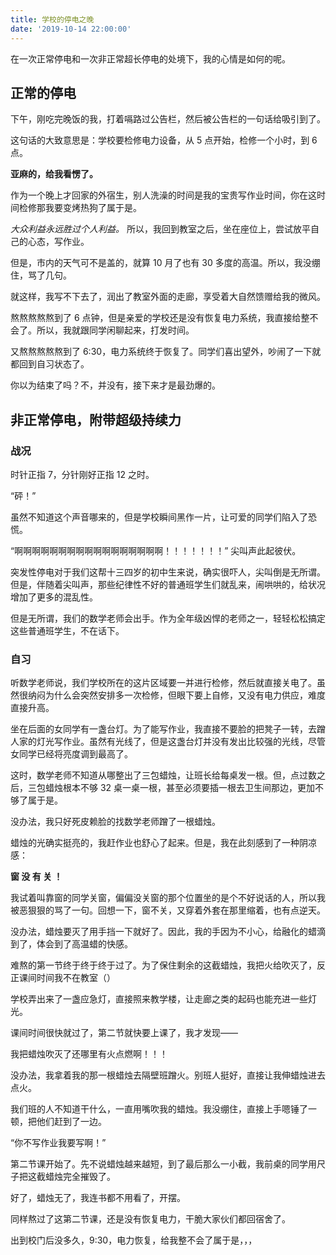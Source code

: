 ```yaml
---
title: 学校的停电之晚
date: '2019-10-14 22:00:00'
---
```


在一次正常停电和一次非正常超长停电的处境下，我的心情是如何的呢。

<!--more-->

## 正常的停电

下午，刚吃完晚饭的我，打着嗝路过公告栏，然后被公告栏的一句话给吸引到了。

这句话的大致意思是：学校要检修电力设备，从 5 点开始，检修一个小时，到 6 点。

**亚麻的，给我看愣了。**

作为一个晚上才回家的外宿生，别人洗澡的时间是我的宝贵写作业时间，你在这时间检修那我要变烤热狗了属于是。

*大众利益永远胜过个人利益。* 所以，我回到教室之后，坐在座位上，尝试放平自己的心态，写作业。

但是，市内的天气可不是盖的，就算 10 月了也有 30 多度的高温。所以，我没绷住，骂了几句。

就这样，我写不下去了，润出了教室外面的走廊，享受着大自然馈赠给我的微风。

熬熬熬熬熬到了 6 点钟，但是亲爱的学校还是没有恢复电力系统，我直接给整不会了。所以，我就跟同学闲聊起来，打发时间。

又熬熬熬熬熬到了 6:30，电力系统终于恢复了。同学们喜出望外，吵闹了一下就都回到自习状态了。

你以为结束了吗？不，并没有，接下来才是最劲爆的。

## 非正常停电，附带超级持续力

### 战况

时针正指 7，分针刚好正指 12 之时。

“砰！”

虽然不知道这个声音哪来的，但是学校瞬间黑作一片，让可爱的同学们陷入了恐慌。

“啊啊啊啊啊啊啊啊啊啊啊啊啊啊啊啊啊！！！！！！！” 尖叫声此起彼伏。

突发性停电对于我们这帮十三四岁的初中生来说，确实很吓人，尖叫倒是无所谓。但是，伴随着尖叫声，那些纪律性不好的普通班学生们就乱来，闹哄哄的，给状况增加了更多的混乱性。

但是无所谓，我们的数学老师会出手。作为全年级凶悍的老师之一，轻轻松松搞定这些普通班学生，不在话下。

### 自习

听数学老师说，我们学校所在的这片区域要一并进行检修，然后就直接关电了。虽然很纳闷为什么会突然安排多一次检修，但眼下要上自修，又没有电力供应，难度直接升高。

坐在后面的女同学有一盏台灯。为了能写作业，我直接不要脸的把凳子一转，去蹭人家的灯光写作业。虽然有光线了，但是这盏台灯并没有发出比较强的光线，尽管女同学已经将亮度调到最高了。

这时，数学老师不知道从哪整出了三包蜡烛，让班长给每桌发一根。但，点过数之后，三包蜡烛根本不够 32 桌一桌一根，甚至必须要插一根去卫生间那边，更加不够了属于是。

没办法，我只好死皮赖脸的找数学老师蹭了一根蜡烛。

蜡烛的光确实挺亮的，我赶作业也舒心了起来。但是，我在此刻感到了一种阴凉感：

**窗 没 有 关 ！**

我试着叫靠窗的同学关窗，偏偏没关窗的那个位置坐的是个不好说话的人，所以我被恶狠狠的骂了一句。回想一下，窗不关，又穿着外套在那里缩着，也有点逆天。

没办法，蜡烛要灭了用手挡一下就好了。因此，我的手因为不小心，给融化的蜡滴到了，体会到了高温蜡的快感。

难熬的第一节终于终于终于过了。为了保住剩余的这截蜡烛，我把火给吹灭了，反正课间时间我不在教室（）

学校弄出来了一盏应急灯，直接照来教学楼，让走廊之类的起码也能充进一些灯光。

课间时间很快就过了，第二节就快要上课了，我才发现——

我把蜡烛吹灭了还哪里有火点燃啊！！！

没办法，我拿着我的那一根蜡烛去隔壁班蹭火。别班人挺好，直接让我伸蜡烛进去点火。

我们班的人不知道干什么，一直用嘴吹我的蜡烛。我没绷住，直接上手嗯锤了一顿，把他们赶到了一边。

“你不写作业我要写啊！”

第二节课开始了。先不说蜡烛越来越短，到了最后那么一小截，我前桌的同学用尺子把这截蜡烛完全摧毁了。

好了，蜡烛无了，我连书都不用看了，开摆。

同样熬过了这第二节课，还是没有恢复电力，干脆大家伙们都回宿舍了。

出到校门后没多久，9:30，电力恢复，给我整不会了属于是，，，